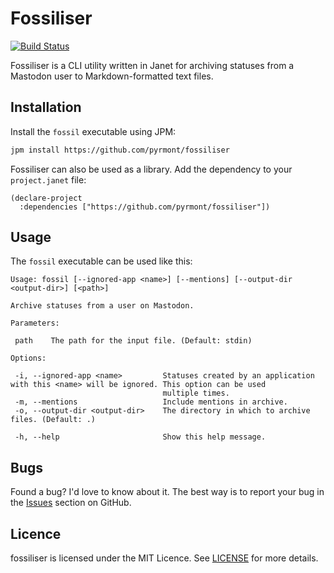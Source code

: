 # Fossiliser

[![Build Status](https://github.com/pyrmont/fossiliser/workflows/build/badge.svg)](https://github.com/pyrmont/fossiliser/actions?query=workflow%3Abuild)

Fossiliser is a CLI utility written in Janet for archiving statuses from a
Mastodon user to Markdown-formatted text files.

## Installation

Install the `fossil` executable using JPM:

```sh
jpm install https://github.com/pyrmont/fossiliser
```

Fossiliser can also be used as a library. Add the dependency to your `project.janet` file:

```janet
(declare-project
  :dependencies ["https://github.com/pyrmont/fossiliser"])
```

## Usage

The `fossil` executable can be used like this:

```text
Usage: fossil [--ignored-app <name>] [--mentions] [--output-dir <output-dir>] [<path>]

Archive statuses from a user on Mastodon.

Parameters:

 path    The path for the input file. (Default: stdin)

Options:

 -i, --ignored-app <name>         Statuses created by an application with this <name> will be ignored. This option can be used
                                  multiple times.
 -m, --mentions                   Include mentions in archive.
 -o, --output-dir <output-dir>    The directory in which to archive files. (Default: .)

 -h, --help                       Show this help message.
 ```

## Bugs

Found a bug? I'd love to know about it. The best way is to report your bug in
the [Issues][] section on GitHub.

[Issues]: https://github.com/pyrmont/fossiliser/issues

## Licence

fossiliser is licensed under the MIT Licence. See [LICENSE][] for more details.

[LICENSE]: https://github.com/pyrmont/fossiliser/blob/master/LICENSE
